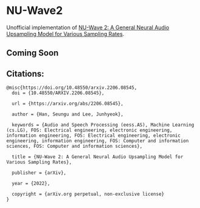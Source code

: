 # NU-Wave2
Unofficial implementation of [NU-Wave 2: A General Neural Audio Upsampling Model for Various Sampling Rates](https://arxiv.org/abs/2206.08545).

## Coming Soon

## Citations:
```
@misc{https://doi.org/10.48550/arxiv.2206.08545,
  doi = {10.48550/ARXIV.2206.08545},
  
  url = {https://arxiv.org/abs/2206.08545},
  
  author = {Han, Seungu and Lee, Junhyeok},
  
  keywords = {Audio and Speech Processing (eess.AS), Machine Learning (cs.LG), FOS: Electrical engineering, electronic engineering, information engineering, FOS: Electrical engineering, electronic engineering, information engineering, FOS: Computer and information sciences, FOS: Computer and information sciences},
  
  title = {NU-Wave 2: A General Neural Audio Upsampling Model for Various Sampling Rates},
  
  publisher = {arXiv},
  
  year = {2022},
  
  copyright = {arXiv.org perpetual, non-exclusive license}
}

```
